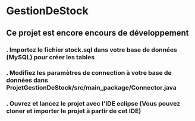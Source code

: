 # GestionDeStock

## Ce projet est encore encours de développement
### . Importez le fichier stock.sql dans votre base de données (MySQL) pour créer les tables
### . Modifiez les paramètres de connection à votre base de données dans ProjetGestionDeStock/src/main_package/Connector.java
### . Ouvrez et lancez le projet avec l'IDE eclipse (Vous pouvez cloner et importer le projet à partir de cet IDE)
